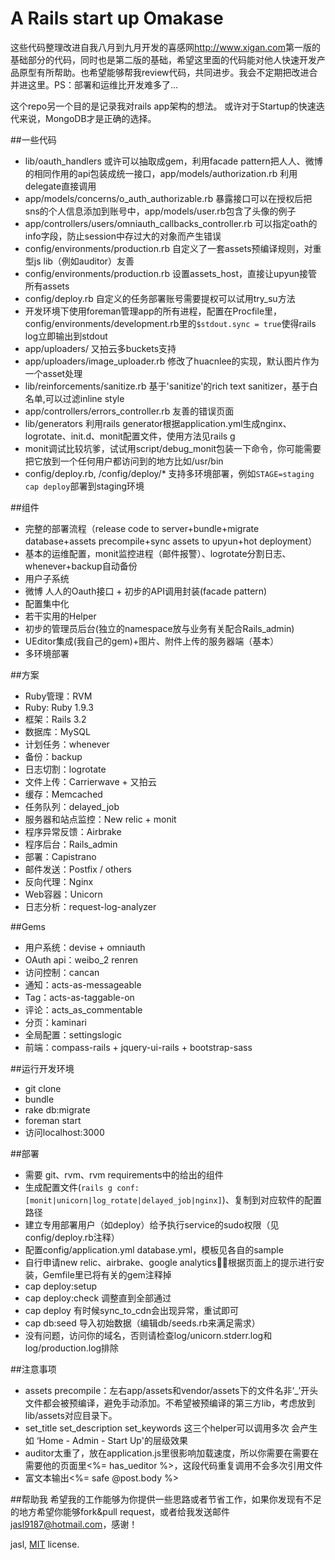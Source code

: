 A Rails start up Omakase
======
这些代码整理改进自我八月到九月开发的喜感网<http://www.xigan.com>第一版的基础部分的代码，同时也是第二版的基础，希望这里面的代码能对他人快速开发产品原型有所帮助。也希望能够帮我review代码，共同进步。我会不定期把改进合并进这里。PS：部署和运维比开发难多了...

这个repo另一个目的是记录我对rails app架构的想法。
或许对于Startup的快速迭代来说，MongoDB才是正确的选择。

##一些代码
- lib/oauth_handlers 或许可以抽取成gem，利用facade pattern把人人、微博的相同作用的api包装成统一接口，app/models/authorization.rb 利用delegate直接调用
- app/models/concerns/o_auth_authorizable.rb 暴露接口可以在授权后把sns的个人信息添加到账号中，app/models/user.rb包含了头像的例子
- app/controllers/users/omniauth_callbacks_controller.rb 可以指定oath的info字段，防止session中存过大的对象而产生错误
- config/environments/production.rb 自定义了一套assets预编译规则，对重型js lib（例如auditor）友善
- config/environments/production.rb 设置assets_host，直接让upyun接管所有assets
- config/deploy.rb 自定义的任务部署账号需要提权可以试用try_su方法
- 开发环境下使用foreman管理app的所有进程，配置在Procfile里，config/environments/development.rb里的```$stdout.sync = true```使得rails log立即输出到stdout
- app/uploaders/ 又拍云多buckets支持
- app/uploaders/image_uploader.rb 修改了huacnlee的实现，默认图片作为一个asset处理
- lib/reinforcements/sanitize.rb 基于'sanitize'的rich text sanitizer，基于白名单,可以过滤inline style
- app/controllers/errors_controller.rb 友善的错误页面
- lib/generators 利用rails generator根据application.yml生成nginx、logrotate、init.d、monit配置文件，使用方法见rails g
- monit调试比较坑爹，试试用script/debug_monit包装一下命令，你可能需要把它放到一个任何用户都访问到的地方比如/usr/bin
- config/deploy.rb, /config/deploy/* 支持多环境部署，例如```STAGE=staging cap deploy```部署到staging环境

##组件
- 完整的部署流程（release code to server+bundle+migrate database+assets precompile+sync assets to upyun+hot deployment）
- 基本的运维配置，monit监控进程（邮件报警）、logrotate分割日志、whenever+backup自动备份
- 用户子系统
- 微博 人人的Oauth接口 + 初步的API调用封装(facade pattern)
- 配置集中化
- 若干实用的Helper
- 初步的管理员后台(独立的namespace放与业务有关配合Rails_admin)
- UEditor集成(我自己的gem)+图片、附件上传的服务器端（基本）
- 多环境部署

##方案
- Ruby管理：RVM
- Ruby: Ruby 1.9.3
- 框架：Rails 3.2
- 数据库：MySQL
- 计划任务：whenever
- 备份：backup
- 日志切割：logrotate
- 文件上传：Carrierwave + 又拍云
- 缓存：Memcached
- 任务队列：delayed_job
- 服务器和站点监控：New relic + monit
- 程序异常反馈：Airbrake
- 程序后台：Rails_admin
- 部署：Capistrano
- 邮件发送：Postfix / others
- 反向代理：Nginx
- Web容器：Unicorn
- 日志分析：request-log-analyzer

##Gems
- 用户系统：devise + omniauth
- OAuth api：weibo_2 renren
- 访问控制：cancan
- 通知：acts-as-messageable
- Tag：acts-as-taggable-on
- 评论：acts_as_commentable
- 分页：kaminari
- 全局配置：settingslogic
- 前端：compass-rails + jquery-ui-rails + bootstrap-sass

##运行开发环境
- git clone
- bundle
- rake db:migrate
- foreman start
- 访问localhost:3000

##部署
- 需要 git、rvm、rvm requirements中的给出的组件
- 生成配置文件(```rails g conf:[monit|unicorn|log_rotate|delayed_job|nginx]```)、复制到对应软件的配置路径
- 建立专用部署用户（如deploy）给予执行service的sudo权限（见config/deploy.rb注释）
- 配置config/application.yml database.yml，模板见各自的sample 
- 自行申请new relic、airbrake、google analytics，根据页面上的提示进行安装，Gemfile里已将有关的gem注释掉
- cap deploy:setup
- cap deploy:check 调整直到全部通过
- cap deploy 有时候sync_to_cdn会出现异常，重试即可
- cap db:seed 导入初始数据（编辑db/seeds.rb来满足需求）
- 没有问题，访问你的域名，否则请检查log/unicorn.stderr.log和log/production.log排除

##注意事项
- assets precompile：左右app/assets和vendor/assets下的文件名非‘_’开头文件都会被预编译，避免手动添加。不希望被预编译的第三方lib，考虑放到lib/assets对应目录下。
- set_title set_description set_keywords 这三个helper可以调用多次 会产生如 ‘Home - Admin - Start Up'的层级效果
- auditor太重了，放在application.js里很影响加载速度，所以你需要在需要在需要他的页面里<%= has_ueditor %>，这段代码重复调用不会多次引用文件
- 富文本输出<%= safe @post.body %>

##帮助我
希望我的工作能够为你提供一些思路或者节省工作，如果你发现有不足的地方希望你能够fork&pull request，或者给我发送邮件<jasl9187@hotmail.com>，感谢！

jasl, [MIT](http://jasl.mit-license.org/) license.
